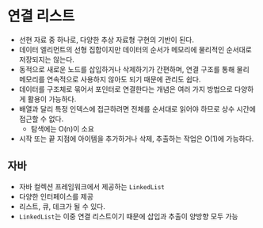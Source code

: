 # 연결 리스트
- 선현 자료 중 하나로, 다양한 추상 자료형 구현의 기반이 된다.
- 데이터 엘리먼트의 선형 집합이지만 데이터의 순서가 메모리에 물리적인 순서대로 저장되지는 않는다.
- 동적으로 새로운 노드를 삽입하거나 삭제하기가 간편하며, 연결 구조를 통해 물리 메모리를 연속적으로 사용하지 않아도 되기 때문에 관리도 쉽다.
- 데이터를 구조체로 묶어서 포인터로 연결한다는 개념은 여러 가지 방법으로 다양하게 활용이 가능하다.
- 배열과 달리 특정 인덱스에 접근하려면 전체를 순서대로 읽어야 하므로 상수 시간에 접근할 수 없다.
  - 탐색에는 O(n)이 소요
- 시작 또는 끝 지점에 아이템을 추가하거나 삭제, 추출하는 작업은 O(1)에 가능하다.
## 자바
- 자바 컬렉션 프레임워크에서 제공하는 `LinkedList`
- 다양한 인터페이스를 제공
- 리스트, 큐, 데크가 될 수 있다.
- `LinkedList`는 이중 연결 리스트이기 때문에 삽입과 추출이 양방향 모두 가능